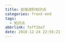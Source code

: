 ```yaml
---
title: 前端进阶知识点
categories: front-end
tags:
  - 知识点
abbrlink: feff1ba7
date: 2018-12-24 22:55:21
---
```


 

